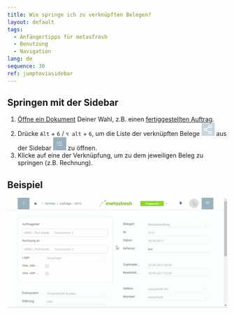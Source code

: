 ```yaml
---
title: Wie springe ich zu verknüpften Belegen?
layout: default
tags:
  - Anfängertipps für metasfresh
  - Benutzung
  - Navigation
lang: de
sequence: 30
ref: jumptoviasidebar
---
```


## Springen mit der Sidebar
1. [Öffne ein Dokument](Menu) Deiner Wahl, z.B. einen [fertiggestellten Auftrag](Auftrag_erfassen).
1. Drücke `Alt` + `6` / `⌥ alt` + `6`, um die Liste der verknüpften Belege ![](assets/related_docs_fork.png) aus der Sidebar ![](assets/Sidebar_Icon_WebUI.png) zu öffnen.
1. Klicke auf eine der Verknüpfung, um zu dem jeweiligen Beleg zu springen (z.B. Rechnung).

## Beispiel
![](assets/springezusidebar.gif)
